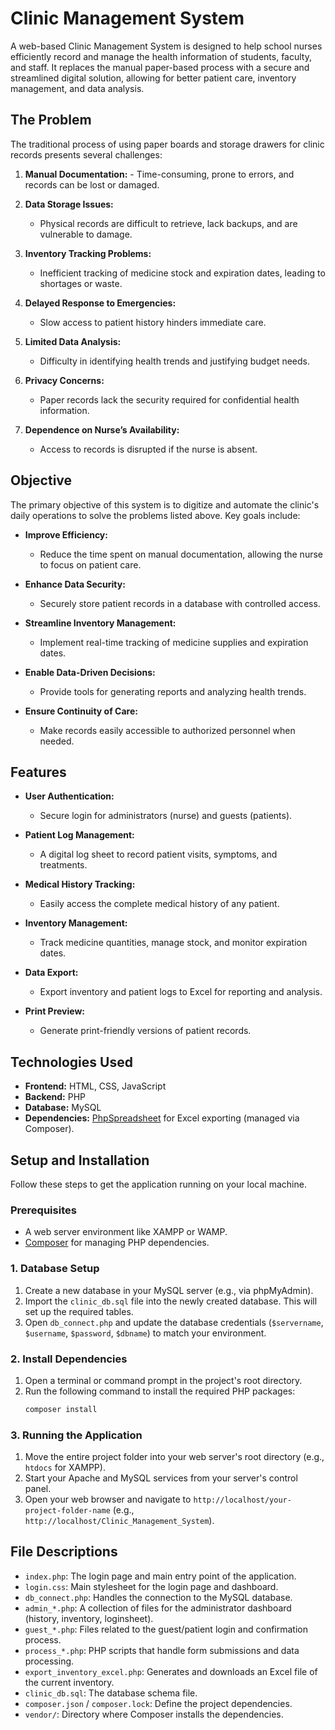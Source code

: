 # Clinic Management System

A web-based Clinic Management System is designed to help school nurses efficiently record and manage the health information of students, faculty, and staff. It replaces the manual paper-based process with a secure and streamlined digital solution, allowing for better patient care, inventory management, and data analysis.

## The Problem

The traditional process of using paper boards and storage drawers for clinic records presents several challenges:

1.  **Manual Documentation:**  - Time-consuming, prone to errors, and records can be lost or damaged.
2.  **Data Storage Issues:** 
    - Physical records are difficult to retrieve, lack backups, and are vulnerable to damage.

3.  **Inventory Tracking Problems:** 
    - Inefficient tracking of medicine stock and expiration dates, leading to shortages or waste.

4.  **Delayed Response to Emergencies:** 
    - Slow access to patient history hinders immediate care.
    
5.  **Limited Data Analysis:** 
    - Difficulty in identifying health trends and justifying budget needs.
    
6.  **Privacy Concerns:** 
    - Paper records lack the security required for confidential health information.
    
7.  **Dependence on Nurse’s Availability:** 
    - Access to records is disrupted if the nurse is absent.

## Objective

The primary objective of this system is to digitize and automate the clinic's daily operations to solve the problems listed above. Key goals include:

-   **Improve Efficiency:** 
    - Reduce the time spent on manual documentation, allowing the nurse to focus on patient care.
    
-   **Enhance Data Security:** 
    - Securely store patient records in a database with controlled access.
    
-   **Streamline Inventory Management:** 
    - Implement real-time tracking of medicine supplies and expiration dates.
    
-   **Enable Data-Driven Decisions:** 
    - Provide tools for generating reports and analyzing health trends.
    
-   **Ensure Continuity of Care:** 
    - Make records easily accessible to authorized personnel when needed.

## Features

-   **User Authentication:** 
    - Secure login for administrators (nurse) and guests (patients).

-   **Patient Log Management:** 
    - A digital log sheet to record patient visits, symptoms, and treatments.
    
-   **Medical History Tracking:** 
    - Easily access the complete medical history of any patient.
    
-   **Inventory Management:** 
    - Track medicine quantities, manage stock, and monitor expiration dates.
    
-   **Data Export:** 
    - Export inventory and patient logs to Excel for reporting and analysis.
    
-   **Print Preview:** 
    - Generate print-friendly versions of patient records.

## Technologies Used

-   **Frontend:** HTML, CSS, JavaScript
-   **Backend:** PHP
-   **Database:** MySQL
-   **Dependencies:** [PhpSpreadsheet](https://phpspreadsheet.readthedocs.io/) for Excel exporting (managed via Composer).

## Setup and Installation

Follow these steps to get the application running on your local machine.

### Prerequisites

-   A web server environment like XAMPP or WAMP.
-   [Composer](https://getcomposer.org/) for managing PHP dependencies.

### 1. Database Setup

1.  Create a new database in your MySQL server (e.g., via phpMyAdmin).
2.  Import the `clinic_db.sql` file into the newly created database. This will set up the required tables.
3.  Open `db_connect.php` and update the database credentials (`$servername`, `$username`, `$password`, `$dbname`) to match your environment.

### 2. Install Dependencies

1.  Open a terminal or command prompt in the project's root directory.
2.  Run the following command to install the required PHP packages:
    ```bash
    composer install
    ```

### 3. Running the Application

1.  Move the entire project folder into your web server's root directory (e.g., `htdocs` for XAMPP).
2.  Start your Apache and MySQL services from your server's control panel.
3.  Open your web browser and navigate to `http://localhost/your-project-folder-name` (e.g., `http://localhost/Clinic_Management_System`).

## File Descriptions

-   `index.php`: The login page and main entry point of the application.
-   `login.css`: Main stylesheet for the login page and dashboard.
-   `db_connect.php`: Handles the connection to the MySQL database.
-   `admin_*.php`: A collection of files for the administrator dashboard (history, inventory, loginsheet).
-   `guest_*.php`: Files related to the guest/patient login and confirmation process.
-   `process_*.php`: PHP scripts that handle form submissions and data processing.
-   `export_inventory_excel.php`: Generates and downloads an Excel file of the current inventory.
-   `clinic_db.sql`: The database schema file.
-   `composer.json` / `composer.lock`: Define the project dependencies.
-   `vendor/`: Directory where Composer installs the dependencies.
